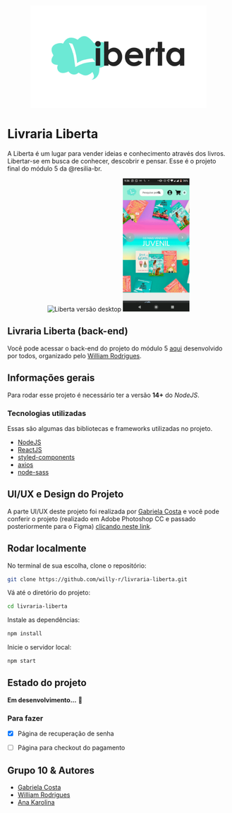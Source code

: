 <p align="center">
  <img src="./public/logo.png" alt="Logo da livraria Liberta" width="400px">
</p>

# Livraria Liberta

A Liberta é um lugar para vender ideias e conhecimento através dos livros. Libertar-se em busca de conhecer, descobrir e pensar. Esse é o projeto final do módulo 5 da @resilia-br.

<p align="center">
  <img src="./public/projeto-desktop.gif" alt="Liberta versão desktop"/>
  <img src="./public/liberta-mobile.gif" height="302" alt="Liberta versão mobile"/>
</p>


## Livraria Liberta (back-end)

Você pode acessar o back-end do projeto do módulo 5 [aqui](https://github.com/willy-r/livraria-liberta-api) desenvolvido por todos, organizado pelo [William Rodrigues](https://github.com/willy-r).


## Informações gerais

Para rodar esse projeto é necessário ter a versão **14+** do *NodeJS*.

### Tecnologias utilizadas

Essas são algumas das bibliotecas e frameworks utilizadas no projeto.

- [NodeJS](https://nodejs.org/en/)
- [ReactJS](https://reactjs.org/)
- [styled-components](https://www.npmjs.com/package/styled-components)
- [axios](https://www.npmjs.com/package/axios)
- [node-sass](https://www.npmjs.com/package/node-sass)

## UI/UX e Design do Projeto
A parte UI/UX deste projeto foi realizada por [Gabriela Costa](https://github.com/gabrielaalvescosta) e você pode conferir o projeto (realizado em Adobe Photoshop CC e passado posteriormente para o Figma) [clicando neste link](https://www.figma.com/file/K2xd8ApFTccZpZau0pXr5B/PROJETO-FINAL-RESILIA-M%C3%93DULO-5).

## Rodar localmente

No terminal de sua escolha, clone o repositório:

```bash
git clone https://github.com/willy-r/livraria-liberta.git
```

Vá até o diretório do projeto:

```bash
cd livraria-liberta
```

Instale as dependências:

```bash
npm install
```

Inicie o servidor local:

```bash
npm start
```


## Estado do projeto

**Em desenvolvimento...** 🚧

### Para fazer

- [x] Página de recuperação de senha
- [ ] Página para checkout do pagamento


## Grupo 10 & Autores

- [Gabriela Costa](https://github.com/gabrielaalvescosta)
- [William Rodrigues](https://github.com/willy-r)
- [Ana Karolina](https://github.com/kasvrol)
